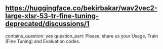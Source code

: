 ## https://huggingface.co/bekirbakar/wav2vec2-large-xlsr-53-tr-fine-tuning-deprecated/discussions/1

contains_question: yes
question_part: Please, share us your Usage, Train (Fine Tuning) and Evaluation codes.